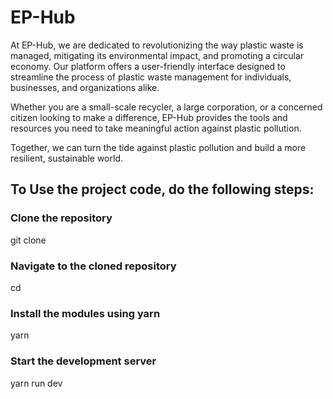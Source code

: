 # EP-Hub

At EP-Hub, we are dedicated to revolutionizing the way plastic waste is managed, mitigating its environmental impact, and promoting a circular economy. Our platform offers a user-friendly interface designed to streamline the process of plastic waste management for individuals, businesses, and organizations alike.

Whether you are a small-scale recycler, a large corporation, or a concerned citizen looking to make a difference, EP-Hub provides the tools and resources you need to take meaningful action against plastic pollution. 

Together, we can turn the tide against plastic pollution and build a more resilient, sustainable world.

## To Use the project code, do the following steps:

### Clone the repository
git clone <repository-url>

### Navigate to the cloned repository
cd <repository-directory>

### Install the modules using yarn
yarn

### Start the development server
yarn run dev
